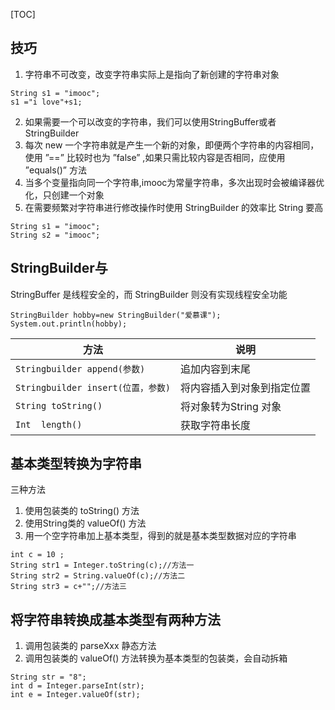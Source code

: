 [TOC]

## 技巧
1. 字符串不可改变，改变字符串实际上是指向了新创建的字符串对象
```
String s1 = "imooc";
s1 ="i love"+s1;
```
2. 如果需要一个可以改变的字符串，我们可以使用StringBuffer或者StringBuilder
3. 每次 new 一个字符串就是产生一个新的对象，即便两个字符串的内容相同，使用 ”==” 比较时也为 ”false” ,如果只需比较内容是否相同，应使用 ”equals()” 方法
4. 当多个变量指向同一个字符串,imooc为常量字符串，多次出现时会被编译器优化，只创建一个对象
5. 在需要频繁对字符串进行修改操作时使用 StringBuilder 的效率比 String 要高
```
String s1 = "imooc";
String s2 = "imooc";
```

## StringBuilder与
StringBuffer 是线程安全的，而 StringBuilder 则没有实现线程安全功能
```
StringBuilder hobby=new StringBuilder("爱慕课");        
System.out.println(hobby);
```
|方法|说明|
|---|---|
|`Stringbuilder append(参数)`| 追加内容到末尾|
|`Stringbuilder insert(位置，参数)`| 将内容插入到对象到指定位置|
|`String toString()`| 将对象转为String 对象|
|`Int  length()`| 获取字符串长度|

## 基本类型转换为字符串
三种方法
1. 使用包装类的 toString() 方法
2. 使用String类的 valueOf() 方法
3. 用一个空字符串加上基本类型，得到的就是基本类型数据对应的字符串
```
int c = 10 ;
String str1 = Integer.toString(c);//方法一
String str2 = String.valueOf(c);//方法二
String str3 = c+"";//方法三
```

## 将字符串转换成基本类型有两种方法
1. 调用包装类的 parseXxx 静态方法
2. 调用包装类的 valueOf() 方法转换为基本类型的包装类，会自动拆箱
```
String str = "8";
int d = Integer.parseInt(str);
int e = Integer.valueOf(str);